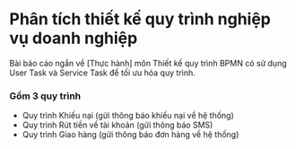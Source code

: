 
# Phân tích thiết kế quy trình nghiệp vụ doanh nghiệp

Bài báo cáo ngắn về [Thực hành] môn Thiết kế quy trình BPMN có sử dụng User Task và Service Task để tối ưu hóa quy trình.


### Gồm 3 quy trình

- Quy trình Khiếu nại (gửi thông báo khiếu nại về hệ thống)
- Quy trình Rút tiền về tài khoản (gửi thông báo SMS)
- Quy trình Giao hàng (gửi thông báo đơn hàng về hệ thống)
